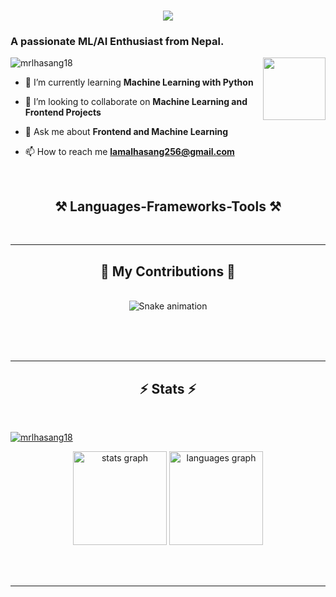 <h1 align="center">
    <img src="https://readme-typing-svg.herokuapp.com/?font=Righteous&size=35&center=true&vCenter=true&width=500&height=70&duration=4000&lines=Hi+There!+👋;+I'm+Lhasang+Lama!;" />
</h1>
<h3 align="left">A passionate ML/AI Enthusiast from Nepal.</h3>

<img align="right" height="100" src="https://i.gifer.com/VR7G.gif"  />

<p align="left"> <img src="https://komarev.com/ghpvc/?username=mrlhasang18&label=Profile%20views&color=0e75b6&style=flat" alt="mrlhasang18" /> </p>

- 🌱 I’m currently learning **Machine Learning with Python**

- 👯 I’m looking to collaborate on **Machine Learning and Frontend Projects**

- 💬 Ask me about **Frontend and Machine Learning**

- 📫 How to reach me **lamalhasang256@gmail.com**

<br/>

 

<h2 align="center">⚒️ Languages-Frameworks-Tools ⚒️</h2>


<br/>
<hr/>

<div align="center">
  <h2>🐍 My Contributions 🐍</h2>
  <br>
  <img src="https://raw.githubusercontent.com/mrlhasang18/mrlhasang18/output/snake.svg" alt="Snake animation" />

  
  <br/><br/><br/>
</div>

<hr/>

<h2 align="center">⚡ Stats ⚡</h2>
<br>
<p align="left"> <a href="https://github.com/ryo-ma/github-profile-trophy"><img src="https://github-profile-trophy.vercel.app/?username=mrlhasang18" alt="mrlhasang18" /></a> </p>
<div align="center">
  <img src="https://github-readme-stats.vercel.app/api?username=mrlhasang18&hide_title=false&hide_rank=false&show_icons=true&include_all_commits=true&count_private=true&disable_animations=false&theme=dracula&locale=en&hide_border=false&order=1" height="150" alt="stats graph"  />
  <img src="https://github-readme-stats.vercel.app/api/top-langs?username=mrlhasang18&locale=en&hide_title=false&layout=compact&card_width=320&langs_count=5&theme=dracula&hide_border=false&order=2" height="150" alt="languages graph"  />
</div>
</div>

<br/><br/>

<hr/>


